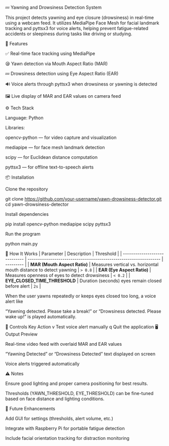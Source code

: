 💤 Yawning and Drowsiness Detection System

This project detects yawning and eye closure (drowsiness) in real-time using a webcam feed. It utilizes MediaPipe Face Mesh for facial landmark tracking and pyttsx3 for voice alerts, helping prevent fatigue-related accidents or sleepiness during tasks like driving or studying.

🧠 Features

✅ Real-time face tracking using MediaPipe

😪 Yawn detection via Mouth Aspect Ratio (MAR)

💤 Drowsiness detection using Eye Aspect Ratio (EAR)

🔊 Voice alerts through pyttsx3 when drowsiness or yawning is detected

🖼️ Live display of MAR and EAR values on camera feed

⚙️ Tech Stack

Language: Python

Libraries:

opencv-python — for video capture and visualization

mediapipe — for face mesh landmark detection

scipy — for Euclidean distance computation

pyttsx3 — for offline text-to-speech alerts

📦 Installation

Clone the repository

git clone https://github.com/your-username/yawn-drowsiness-detector.git
cd yawn-drowsiness-detector


Install dependencies

pip install opencv-python mediapipe scipy pyttsx3


Run the program

python main.py

🎯 How It Works
| Parameter                     | Description                                                       | Threshold |
| ----------------------------- | ----------------------------------------------------------------- | --------- |
| **MAR (Mouth Aspect Ratio)**  | Measures vertical vs. horizontal mouth distance to detect yawning | `> 0.8`   |
| **EAR (Eye Aspect Ratio)**    | Measures openness of eyes to detect drowsiness                    | `< 0.2`   |
| **EYE_CLOSED_TIME_THRESHOLD** | Duration (seconds) eyes remain closed before alert                | `2s`      |


When the user yawns repeatedly or keeps eyes closed too long, a voice alert like

“Yawning detected. Please take a break!”
or
“Drowsiness detected. Please wake up!”
is played automatically.

🧩 Controls
Key	Action
v	Test voice alert manually
q	Quit the application
🖥️ Output Preview

Real-time video feed with overlaid MAR and EAR values

“Yawning Detected” or “Drowsiness Detected” text displayed on screen

Voice alerts triggered automatically

⚠️ Notes

Ensure good lighting and proper camera positioning for best results.

Thresholds (YAWN_THRESHOLD, EYE_THRESHOLD) can be fine-tuned based on face distance and lighting conditions.

🚀 Future Enhancements

Add GUI for settings (thresholds, alert volume, etc.)

Integrate with Raspberry Pi for portable fatigue detection

Include facial orientation tracking for distraction monitoring
